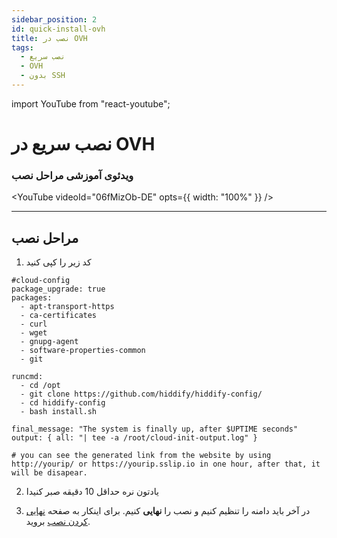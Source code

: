 ```yaml
---
sidebar_position: 2
id: quick-install-ovh
title: نصب در OVH
tags:
  - نصب سریع
  - OVH
  - بدون SSH
---
```


import YouTube from "react-youtube";

# نصب سریع در OVH

### ویدئوی‌ آموزشی مراحل نصب

<YouTube videoId="06fMizOb-DE" opts={{ width: "100%" }} />

---

## مراحل نصب

1. کد زیر را کپی کنید

```
#cloud-config
package_upgrade: true
packages:
  - apt-transport-https
  - ca-certificates
  - curl
  - wget
  - gnupg-agent
  - software-properties-common
  - git

runcmd:
  - cd /opt
  - git clone https://github.com/hiddify/hiddify-config/
  - cd hiddify-config
  - bash install.sh

final_message: "The system is finally up, after $UPTIME seconds"
output: { all: "| tee -a /root/cloud-init-output.log" }

# you can see the generated link from the website by using http://yourip/ or https://yourip.sslip.io in one hour, after that, it will be disapear.
```

2. یادتون نره حداقل 10 دقیقه صبر کنیدا

3. در آخر باید دامنه را تنظیم کنیم و نصب را **نهایی** کنیم. برای اینکار به صفحه [نهایی کردن نصب](/docs/installation/finalize) بروید.
